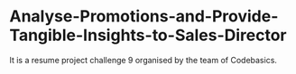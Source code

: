 # Analyse-Promotions-and-Provide-Tangible-Insights-to-Sales-Director
It is a resume project challenge 9 organised by the team of Codebasics.
